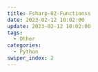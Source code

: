 ```yaml
---
title: Fsharp-02-Functionss
date: 2023-02-12 10:02:00
update: 2023-02-12 10:02:00
tags: 
  - Other
categories: 
  - Python
swiper_index: 2
---
```

